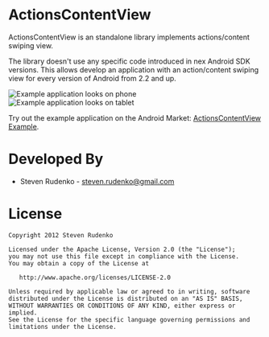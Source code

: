 ActionsContentView
===================

ActionsContentView is an standalone library implements actions/content swiping view.

The library doesn't use any specific code introduced in nex Android SDK versions. This allows develop an application with an action/content swiping view for every version of Android from 2.2 and up.

![Example application looks on phone][1]
![Example application looks on tablet][2]

Try out the example application on the Android Market: [ActionsContentView Example][3].

Developed By
============

* Steven Rudenko - <steven.rudenko@gmail.com>



License
=======

    Copyright 2012 Steven Rudenko

    Licensed under the Apache License, Version 2.0 (the "License");
    you may not use this file except in compliance with the License.
    You may obtain a copy of the License at

       http://www.apache.org/licenses/LICENSE-2.0

    Unless required by applicable law or agreed to in writing, software
    distributed under the License is distributed on an "AS IS" BASIS,
    WITHOUT WARRANTIES OR CONDITIONS OF ANY KIND, either express or implied.
    See the License for the specific language governing permissions and
    limitations under the License.




 [1]: http://lh6.ggpht.com/tdaPikC_eg8LMwoVm8lLu0TG3qMW4Vghw1e2q1e8BeY9pR7WitVZ7hsT_R593WhwLK8
 [2]: http://lh4.ggpht.com/gjSc5WXfxL2hZqq6Rno0Byx3nHEf7-n4G8ceDV3BC0e4wm2RpFxC7I8VMPgSA9fvKyw
 [3]: https://play.google.com/store/apps/details?id=sample.actionscontentview
